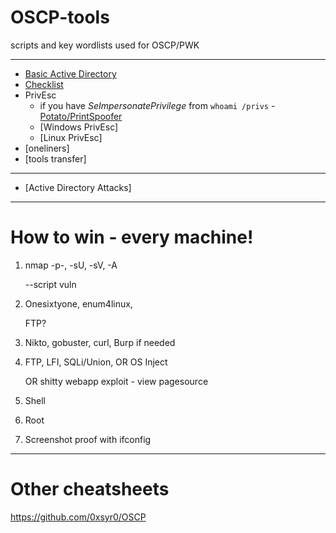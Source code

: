 # OSCP-tools
scripts and key wordlists used for OSCP/PWK

* * *
- [Basic Active Directory](https://github.com/conma293/OSCP-tools/blob/master/cheatsheets/BasicAD.md)
- [Checklist](https://github.com/conma293/OSCP-tools/blob/master/Checklist.md)
- PrivEsc
  - if you have _SeImpersonatePrivilege_ from ```whoami /privs``` - [Potato/PrintSpoofer](https://book.hacktricks.xyz/windows-hardening/windows-local-privilege-escalation/roguepotato-and-printspoofer)
  - [Windows PrivEsc]
  - [Linux PrivEsc]
- [oneliners]
- [tools transfer]

* * *

- [Active Directory Attacks]
  


* * *

# How to win - every machine!
1. nmap -p-, -sU, -sV, -A 

   --script vuln

2. Onesixtyone, enum4linux,

   FTP?

3. Nikto, gobuster, curl,
Burp if needed

4. FTP, LFI, SQLi/Union, OR OS Inject

   OR 
   shitty webapp exploit - view pagesource

5. Shell
6. Root
7. Screenshot proof with ifconfig

* * * 
# Other cheatsheets

https://github.com/0xsyr0/OSCP

